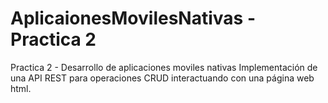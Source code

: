 # AplicaionesMovilesNativas - Practica 2
Practica 2 - Desarrollo de aplicaciones moviles nativas
Implementación de una API REST para operaciones CRUD interactuando con una página web html.
